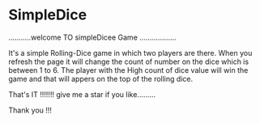 # SimpleDice

...........welcome TO simpleDicee Game ..................

It's a simple Rolling-Dice game in which two players are there. 
When you refresh the page it will change the count of number on the dice which is between 1 to 6. 
The player with the High count of dice value will win the game and that will appers on the top of the rolling dice.

That's IT !!!!!!! give me a star if you like.........

Thank you !!!
